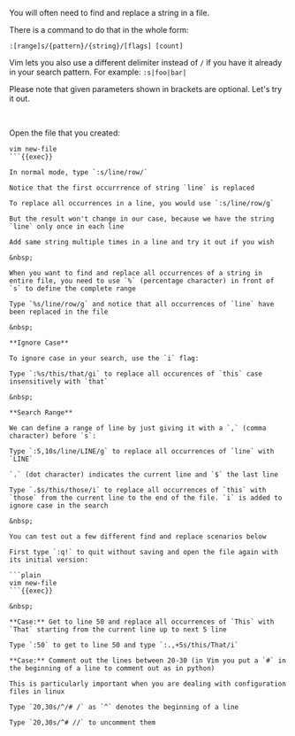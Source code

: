 You will often need to find and replace a string in a file.

There is a command to do that in the whole form:
```
:[range]s/{pattern}/{string}/[flags] [count]
```

Vim lets you also use a different delimiter instead of `/` if you have it already in your search pattern. For example: `:s|foo|bar|` 

Please note that given parameters shown in brackets are optional.
Let's try it out.

&nbsp;

Open the file that you created:

```plain
vim new-file
```{{exec}}

In normal mode, type `:s/line/row/`

Notice that the first occurrrence of string `line` is replaced

To replace all occurrences in a line, you would use `:s/line/row/g` 

But the result won't change in our case, because we have the string `line` only once in each line

Add same string multiple times in a line and try it out if you wish

&nbsp;

When you want to find and replace all occurrences of a string in entire file, you need to use `%` (percentage character) in front of `s` to define the complete range

Type `%s/line/row/g` and notice that all occurrences of `line` have been replaced in the file

&nbsp;

**Ignore Case**

To ignore case in your search, use the `i` flag:

Type `:%s/this/that/gi` to replace all occurences of `this` case insensitively with `that`

&nbsp;

**Search Range**

We can define a range of line by just giving it with a `,` (comma character) before `s`:

Type `:5,10s/line/LINE/g` to replace all occurrences of `line` with `LINE`

`.` (dot character) indicates the current line and `$` the last line

Type `.$s/this/those/i` to replace all occurrences of `this` with `those` from the current line to the end of the file. `i` is added to ignore case in the search

&nbsp;

You can test out a few different find and replace scenarios below

First type `:q!` to quit without saving and open the file again with its initial version:

```plain
vim new-file
```{{exec}}

&nbsp;

**Case:** Get to line 50 and replace all occurrences of `This` with `That` starting from the current line up to next 5 line

Type `:50` to get to line 50 and type `:.,+5s/this/That/i`

**Case:** Comment out the lines between 20-30 (in Vim you put a `#` in the beginning of a line to comment out as in python)

This is particularly important when you are dealing with configuration files in linux

Type `20,30s/^/# /` as `^` denotes the beginning of a line

Type `20,30s/^# //` to uncomment them










